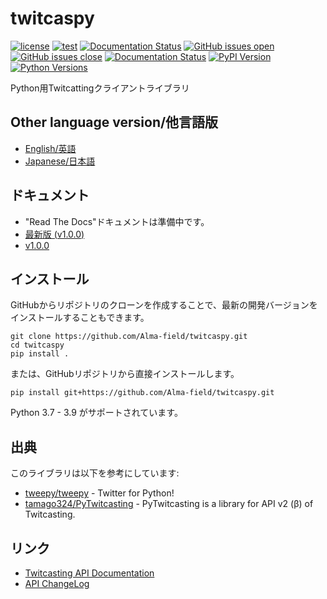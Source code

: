 # twitcaspy
[![license](https://img.shields.io/badge/license-MIT-blue.svg)](https://github.com/Alma-field/twitcaspy/blob/master/LICENSE)
[![test](https://github.com/Alma-field/twitcaspy/actions/workflows/test.yml/badge.svg?branch=master)](https://github.com/Alma-field/twitcaspy/actions/workflows/test.yml)
[![Documentation Status](https://readthedocs.org/projects/twitcaspy/badge/?version=latest)](http://twitcaspy.alma-field.com/ja/latest/?badge=latest)
[![GitHub issues open](https://img.shields.io/github/issues/Alma-field/twitcaspy.svg)](https://github.com/Alma-field/twitcaspy/issues?q=is%3Aopen+is%3Aissue)
[![GitHub issues close](https://img.shields.io/github/issues-closed-raw/Alma-field/twitcaspy.svg)](https://github.com/Alma-field/twitcaspy/issues?q=is%3Aclose+is%3Aissue)
[![Documentation Status](https://readthedocs.org/projects/twitcaspy/badge/?version=latest)](https://twitcaspy.alma-field.com/ja/latest/?badge=latest)
[![PyPI Version](https://img.shields.io/pypi/v/twitcaspy?label=PyPI)](https://pypi.org/project/twitcaspy/)
[![Python Versions](https://img.shields.io/pypi/pyversions/twitcaspy?label=Python)](https://pypi.org/project/twitcaspy/)

Python用Twitcattingクライアントライブラリ

## Other language version/他言語版
 - [English/英語](README.md)
 - [Japanese/日本語](README_JA.md)

## ドキュメント
 - "Read The Docs"ドキュメントは準備中です。
 - [最新版 (v1.0.0)](https://twitcaspy.alma-field.com/ja/latest)
 - [v1.0.0](https://twitcaspy.alma-field.com/ja/1.0.0)

## インストール
GitHubからリポジトリのクローンを作成することで、最新の開発バージョンをインストールすることもできます。
```
git clone https://github.com/Alma-field/twitcaspy.git
cd twitcaspy
pip install .
```

または、GitHubリポジトリから直接インストールします。
```
pip install git+https://github.com/Alma-field/twitcaspy.git
```

Python 3.7 - 3.9 がサポートされています。

## 出典
このライブラリは以下を参考にしています:
 - [tweepy/tweepy](https://github.com/tweepy/tweepy) - Twitter for Python!
 - [tamago324/PyTwitcasting](https://github.com/tamago324/PyTwitcasting) - PyTwitcasting is a library for API v2 (β) of Twitcasting.

## リンク
 - [Twitcasting API Documentation](https://apiv2-doc.twitcasting.tv/)
 - [API ChangeLog](https://github.com/twitcasting/PublicApiV2/blob/master/CHANGELOG.md)
